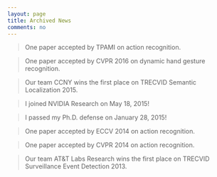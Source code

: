 ```yaml
---
layout: page
title: Archived News
comments: no
---
```


> One paper accepted by TPAMI on action recognition. 

> One paper accepted by CVPR 2016 on dynamic hand gesture recognition.

> Our team CCNY wins the first place on TRECVID Semantic Localization 2015.

> I joined NVIDIA Research on May 18, 2015!

> I passed my Ph.D. defense on January 28, 2015!

> One paper accepted by ECCV 2014 on action recognition.

> One paper accepted by CVPR 2014 on action recognition.

> Our team AT&T Labs Research wins the first place on TRECVID Surveillance Event Detection 2013. 
